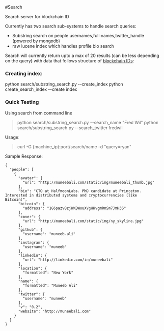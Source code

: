 #Search

Search server for blockchain ID

Currently has two search sub-systems to handle search queries:

* Substring search on people usernames,full names,twitter_handle (powered by mongodb)
* raw lucene index which handles profile bio search

Search will currently return upto a max of 20 results (can be less depending on the query) with data that follows structure of [blockchain IDs](https://github.com/blockstack/blockchain-id):

### Creating index:

  python search/substring_search.py --create_index
  python create_search_index --create index

### Quick Testing

Using search from command line

> python search/substring_search.py --search_name "Fred Wil"
> python search/substring_search.py --search_twitter fredwil


Usage:

> curl -G {machine_ip}:port/search/name -d "query=ryan" 

Sample Response:

```
{
  "people": [
    {
      "avatar": {
        "url": "http://muneebali.com/static/img/muneebali_thumb.jpg"
      }, 
      "bio": "CTO at HalfmoonLabs. PhD candidate at Princeton. Interested in distributed systems and cryptocurrencies (like Bitcoin)", 
      "bitcoin": {
        "address": "1G6pazv8zjWKBWouXVgHHvgmRmSm7JmH3S"
      }, 
      "cover": {
        "url": "http://muneebali.com/static/img/ny_skyline.jpg"
      }, 
      "github": {
        "username": "muneeb-ali"
      }, 
      "instagram": {
        "username": "muneeb"
      }, 
      "linkedin": {
        "url": "http://linkedin.com/in/muneebali"
      }, 
      "location": {
        "formatted": "New York"
      }, 
      "name": {
        "formatted": "Muneeb Ali"
      }, 
      "twitter": {
        "username": "muneeb"
      }, 
      "v": "0.2", 
      "website": "http://muneebali.com"
    }
  ]
}
```
